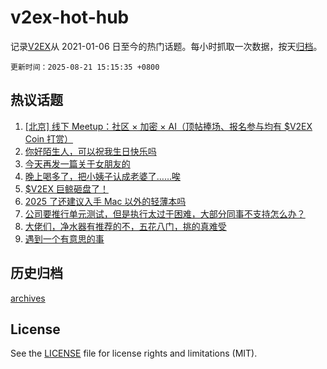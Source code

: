 # v2ex-hot-hub

 记录[V2EX](https://www.v2ex.com/)从 2021-01-06 日至今的热门话题。每小时抓取一次数据，按天[归档](archives)。

`更新时间：2025-08-21 15:15:35 +0800`

## 热议话题

1. [[北京] 线下 Meetup：社区 × 加密 × AI（顶帖捧场、报名参与均有 $V2EX Coin 打赏）](https://www.v2ex.com/t/1153737)
1. [你好陌生人，可以祝我生日快乐吗](https://www.v2ex.com/t/1153801)
1. [今天再发一篇关于女朋友的](https://www.v2ex.com/t/1153756)
1. [晚上喝多了，把小姨子认成老婆了……唉](https://www.v2ex.com/t/1153818)
1. [$V2EX 巨鲸砸盘了！](https://www.v2ex.com/t/1153865)
1. [2025 了还建议入手 Mac 以外的轻薄本吗](https://www.v2ex.com/t/1153858)
1. [公司要推行单元测试，但是执行太过于困难，大部分同事不支持怎么办？](https://www.v2ex.com/t/1153924)
1. [大佬们，净水器有推荐的不，五花八门，挑的真难受](https://www.v2ex.com/t/1153709)
1. [遇到一个有意思的事](https://www.v2ex.com/t/1153844)

## 历史归档

[archives](archives)

## License

See the [LICENSE](LICENSE) file for license rights and limitations (MIT).
